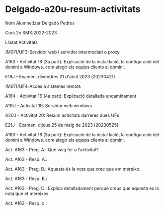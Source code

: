 # Delgado-a20u-resum-activitats

Nom Alumne:Izar Delgado Pedros

Curs 2n SMX:2022-2023

Llistat Activitats

(M07)/UF3-Servidor web i servidor intermediari o proxy

A163 - Activitat 16 (3a part): Explicació de la instal·lació, la configuració del domini a Windows, com afegir els equips clients al domini.

E19J - Examen, divendres 21 d'abril 2023 (20230421)

(M07)/UF4-Accés a sistemes remots

A164 - Activitat 16 (4a part): Explicació detallada encaminament

A19U - Activitat 19: Servidor web windows

A20J - Activitat 20: Resum activitats darreres dues UFs

E21J - Examen, dijous 25 de maig de 2023 (20230525)

A163 - Activitat 16 (3a part): Explicació de la instal·lació, la configuració del domini a Windows, com afegir els equips clients al domini.

Act. A163 - Preg. A.: Què vaig fer a l'activitat?

Act. A163 - Resp. A.:

Act. A163 - Preg. B.: Aquesta és la nota que crec que em mereixo.

Act. A163 - Resp. B.:

Act. A163 - Preg. C.: Explica detalladament perquè creus que aquesta és la nota que et mereixes.

Act. A163 - Resp. c.:

